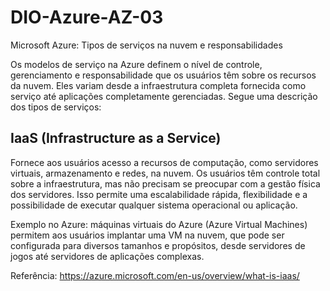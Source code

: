 # DIO-Azure-AZ-03
Microsoft Azure: Tipos de serviços na nuvem e responsabilidades

Os modelos de serviço na Azure definem o nível de controle, gerenciamento e responsabilidade que os usuários têm sobre os recursos da nuvem. Eles variam desde a infraestrutura completa fornecida como serviço até aplicações completamente gerenciadas. Segue uma descrição dos tipos de serviços:

## IaaS (Infrastructure as a Service)
Fornece aos usuários acesso a recursos de computação, como servidores virtuais, armazenamento e redes, na nuvem. Os usuários têm controle total sobre a infraestrutura, mas não precisam se preocupar com a gestão física dos servidores. Isso permite uma escalabilidade rápida, flexibilidade e a possibilidade de executar qualquer sistema operacional ou aplicação.

Exemplo no Azure: máquinas virtuais do Azure (Azure Virtual Machines) permitem aos usuários implantar uma VM na nuvem, que pode ser configurada para diversos tamanhos e propósitos, desde servidores de jogos até servidores de aplicações complexas.

Referência: https://azure.microsoft.com/en-us/overview/what-is-iaas/




